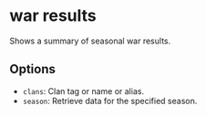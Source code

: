 # war results

Shows a summary of seasonal war results.

## Options

* `clans`: Clan tag or name or alias.
* `season`: Retrieve data for the specified season.
